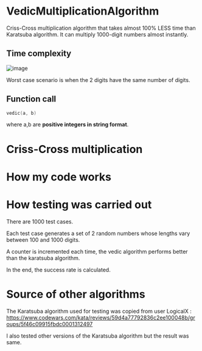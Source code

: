 # VedicMultiplicationAlgorithm
Criss-Cross multiplication algorithm that takes almost 100% LESS time than Karatsuba algorithm. It can multiply 1000-digit numbers almost instantly.
## Time complexity ##
![image](https://user-images.githubusercontent.com/65414576/155485833-6879c3a5-96af-46da-8bd8-24ec270fc61a.png)

Worst case scenario is when the 2 digits have the same number of digits. 
## Function call ##
```cpp
vedic(a, b)
``` 
where a,b are **positive integers in string format**.

# Criss-Cross multiplication # 

# How my code works #

# How testing was carried out #
There are 1000 test cases.

Each test case generates a set of 2 random numbers whose lengths vary between 100 and 1000 digits.

A counter is incremented each time, the vedic algorithm performs better than the karatsuba algorithm.

In the end, the success rate is calculated.

# Source of other algorithms #
The Karatsuba algorithm used for testing was copied from user LogicalX : https://www.codewars.com/kata/reviews/59d4a77792836c2ee100048b/groups/5f46c09915fbdc0001312497

I also tested other versions of the Karatsuba algorithm but the result was same.
